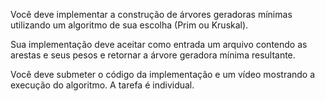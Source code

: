 Você deve implementar a construção de árvores geradoras mínimas utilizando um algoritmo de sua escolha (Prim ou Kruskal).

Sua implementação deve aceitar como entrada um arquivo contendo as arestas e seus pesos e retornar a árvore geradora mínima resultante.

Você deve submeter o código da implementação e um vídeo mostrando a execução do algoritmo. A tarefa é individual.
